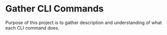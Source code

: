 # Gather CLI Commands

Purpose of this project is to gather description and understanding of what each CLI command does.